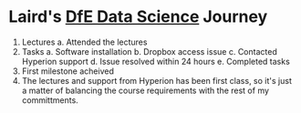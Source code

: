 # Laird's [DfE Data Science](https://skills.cogrammar.com/) Journey
1. Lectures
   a. Attended the lectures
2. Tasks
   a. Software installation
   b. Dropbox access issue
   c. Contacted Hyperion support
   d. Issue resolved within 24 hours
   e. Completed tasks
3. First milestone acheived
4. The lectures and support from Hyperion has been first class, so it's just a matter of balancing the course requirements with the rest of my committments.
